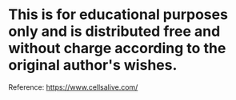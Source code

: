 # This is for educational purposes only and is distributed free and without charge according to the original author's wishes. 

Reference: https://www.cellsalive.com/ 
